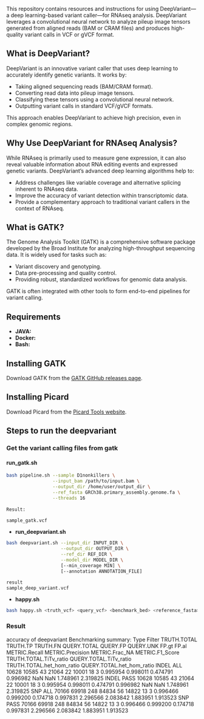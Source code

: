 This repository contains resources and instructions for using DeepVariant—a deep learning-based variant caller—for RNAseq analysis. DeepVariant leverages a convolutional neural network to analyze pileup image tensors generated from aligned reads (BAM or CRAM files) and produces high-quality variant calls in VCF or gVCF format.

## What is DeepVariant?

DeepVariant is an innovative variant caller that uses deep learning to accurately identify genetic variants. It works by:
- Taking aligned sequencing reads (BAM/CRAM format).
- Converting read data into pileup image tensors.
- Classifying these tensors using a convolutional neural network.
- Outputting variant calls in standard VCF/gVCF formats.

This approach enables DeepVariant to achieve high precision, even in complex genomic regions.

## Why Use DeepVariant for RNAseq Analysis?

While RNAseq is primarily used to measure gene expression, it can also reveal valuable information about RNA editing events and expressed genetic variants. DeepVariant’s advanced deep learning algorithms help to:
- Address challenges like variable coverage and alternative splicing inherent to RNAseq data.
- Improve the accuracy of variant detection within transcriptomic data.
- Provide a complementary approach to traditional variant callers in the context of RNAseq.

## What is GATK?

The Genome Analysis Toolkit (GATK) is a comprehensive software package developed by the Broad Institute for analyzing high-throughput sequencing data. It is widely used for tasks such as:
- Variant discovery and genotyping.
- Data pre-processing and quality control.
- Providing robust, standardized workflows for genomic data analysis.

GATK is often integrated with other tools to form end-to-end pipelines for variant calling.

## Requirements

- **JAVA:**  
- **Docker:**  
- **Bash:** 

## Installing GATK

Download GATK from the [GATK GitHub releases page](https://github.com/broadinstitute/gatk?tab=readme-ov-file#downloading).

## Installing Picard

Download Picard from the [Picard Tools website](https://broadinstitute.github.io/picard/).

## Steps to run the deepvariant

### Get the variant calling files from gatk


#### **run_gatk.sh**
```bash
bash pipeline.sh --sample D1nonkillers \
                 --input_bam /path/to/input.bam \
                 --output_dir /home/user/output_dir \
                 --ref_fasta GRCh38.primary_assembly.genome.fa \
                 --threads 16
                 
Result:

sample_gatk.vcf

```



- **run_deepvariant.sh**
```bash
bash deepvariant.sh --input_dir INPUT_DIR \
                    --output_dir OUTPUT_DIR \
                    --ref_dir REF_DIR \
                    --model_dir MODEL_DIR \
                    [--min_coverage MIN] \
                    [--annotation ANNOTATION_FILE]

result 
sample_deep_variant.vcf
```

- **happy.sh**
```bash 
bash happy.sh <truth_vcf> <query_vcf> <benchmark_bed> <reference_fasta> <target_regions>
```

### Result 
accuracy of deepvariant
Benchmarking summary:
Type Filter  TRUTH.TOTAL  TRUTH.TP  TRUTH.FN  QUERY.TOTAL  QUERY.FP  QUERY.UNK  FP.gt  FP.al  METRIC.Recall  METRIC.Precision  METRIC.Frac_NA  METRIC.F1_Score  TRUTH.TOTAL.TiTv_ratio  QUERY.TOTAL.TiTv_ratio  TRUTH.TOTAL.het_hom_ratio  QUERY.TOTAL.het_hom_ratio
INDEL    ALL        10628     10585        43        21064        22      10001     18      3       0.995954          0.998011        0.474791         0.996982                     NaN                     NaN                   1.748961                   2.319825
INDEL   PASS        10628     10585        43        21064        22      10001     18      3       0.995954          0.998011        0.474791         0.996982                     NaN                     NaN                   1.748961                   2.319825
  SNP    ALL        70166     69918       248        84834        56      14822     13      3       0.996466          0.999200        0.174718         0.997831                2.296566                2.083842                   1.883951                   1.913523
  SNP   PASS        70166     69918       248        84834        56      14822     13      3       0.996466          0.999200        0.174718         0.997831                2.296566                2.083842                   1.883951                   1.913523
